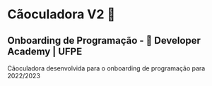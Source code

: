 # Cãoculadora V2 🐶

## Onboarding de Programação - 🍏 Developer Academy | UFPE
Cãoculadora desenvolvida para o onboarding de programação para 2022/2023
